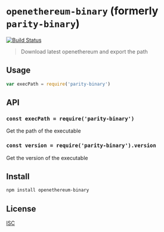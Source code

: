 # `openethereum-binary` (formerly `parity-binary`)

[![Build Status](https://travis-ci.org/hyperdivision/openethereum-binary.svg?branch=master)](https://travis-ci.org/hyperdivision/openethereum-binary)

> Download latest openethereum and export the path

## Usage

```js
var execPath = require('parity-binary')
```

## API

### `const execPath = require('parity-binary')`

Get the path of the executable

### `const version = require('parity-binary').version`

Get the version of the executable

## Install

```sh
npm install openethereum-binary
```

## License

[ISC](LICENSE)
